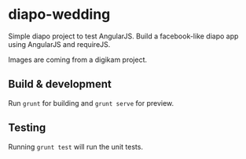 # diapo-wedding

Simple diapo project to test AngularJS.
Build a facebook-like diapo app using AngularJS and requireJS.

Images are coming from a digikam project.

## Build & development

Run `grunt` for building and `grunt serve` for preview.

## Testing

Running `grunt test` will run the unit tests.
